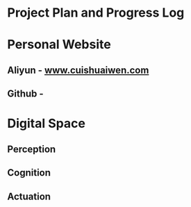 # Project Plan and Progress Log

# Personal Website

## Aliyun - www.cuishuaiwen.com

## Github - 

# Digital Space

## Perception

## Cognition

## Actuation